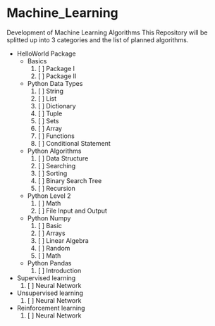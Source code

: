 # Machine_Learning
Development of Machine Learning Algorithms
This Repository will be splitted up into 3 categories and the list of planned algorithms.
+ HelloWorld Package
  + Basics
    1. [ ] Package I
    2. [ ] Package II
  + Python Data Types
    1. [ ] String
    2. [ ] List
    3. [ ] Dictionary
    4. [ ] Tuple
    5. [ ] Sets
    6. [ ] Array
    7. [ ] Functions
    8. [ ] Conditional Statement
  + Python Algorithms
    1. [ ] Data Structure
    2. [ ] Searching
    3. [ ] Sorting
    4. [ ] Binary Search Tree
    5. [ ] Recursion
  + Python Level 2
    1. [ ] Math
    2. [ ] File Input and Output
  + Python Numpy
    1. [ ] Basic
    2. [ ] Arrays
    3. [ ] Linear Algebra
    4. [ ] Random
    5. [ ] Math
  + Python Pandas
    1. [ ] Introduction
+ Supervised learning
  1. [ ] Neural Network
+ Unsupervised learning
  1. [ ] Neural Network
+ Reinforcement learning
  1. [ ] Neural Network
